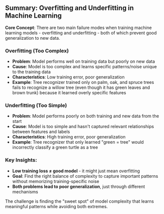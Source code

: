 ## Summary: Overfitting and Underfitting in Machine Learning

**Core Concept**: There are two main failure modes when training machine learning models - overfitting and underfitting - both of which prevent good generalization to new data.

### **Overfitting (Too Complex)**
- **Problem**: Model performs well on training data but poorly on new data
- **Cause**: Model is too complex and learns specific patterns/noise unique to the training data
- **Characteristics**: Low training error, poor generalization
- **Example**: Tree recognizer trained only on palm, oak, and spruce trees fails to recognize a willow tree (even though it has green leaves and brown trunk) because it learned overly specific features

### **Underfitting (Too Simple)**
- **Problem**: Model performs poorly on both training and new data from the start
- **Cause**: Model is too simple and hasn't captured relevant relationships between features and labels
- **Characteristics**: High training error, poor generalization
- **Example**: Tree recognizer that only learned "green = tree" would incorrectly classify a green turtle as a tree

### **Key Insights**:
- **Low training loss ≠ good model** - it might just mean overfitting
- **Goal**: Find the right balance of complexity to capture important patterns without memorizing training-specific noise
- **Both problems lead to poor generalization**, just through different mechanisms

The challenge is finding the "sweet spot" of model complexity that learns meaningful patterns while avoiding both extremes.